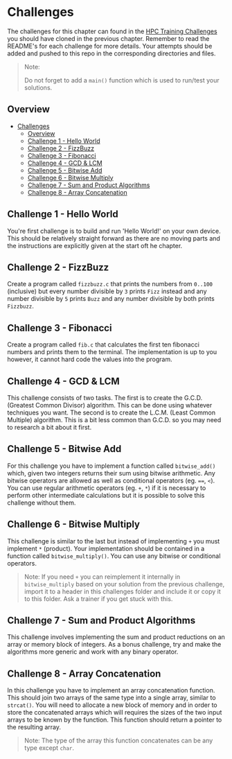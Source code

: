 # Challenges

The challenges for this chapter can found in the [HPC Training Challenges](https://github.com/MonashDeepNeuron/HPC-Training-Challenges) you should have cloned in the previous chapter. Remember to read the README's for each challenge for more details. Your attempts should be added and pushed to this repo in the corresponding directories and files.

> Note:
>
> Do not forget to add a `main()` function which is used to run/test your solutions.

## Overview

- [Challenges](#challenges)
  - [Overview](#overview)
  - [Challenge 1 - Hello World](#challenge-1---hello-world)
  - [Challenge 2 - FizzBuzz](#challenge-2---fizzbuzz)
  - [Challenge 3 - Fibonacci](#challenge-3---fibonacci)
  - [Challenge 4 - GCD \& LCM](#challenge-4---gcd--lcm)
  - [Challenge 5 - Bitwise Add](#challenge-5---bitwise-add)
  - [Challenge 6 - Bitwise Multiply](#challenge-6---bitwise-multiply)
  - [Challenge 7 - Sum and Product Algorithms](#challenge-7---sum-and-product-algorithms)
  - [Challenge 8 - Array Concatenation](#challenge-8---array-concatenation)

## Challenge 1 - Hello World

You're first challenge is to build and run 'Hello World!' on your own device. This should be relatively straight forward as there are no moving parts and the instructions are explicitly given at the start oft he chapter.

## Challenge 2 - FizzBuzz

Create a program called `fizzbuzz.c` that prints the numbers from `0..100` (inclusive) but every number divisible by `3` prints `Fizz` instead and any number divisible by `5` prints `Buzz` and any number divisible by both prints `Fizzbuzz`.

## Challenge 3 - Fibonacci

Create a program called `fib.c` that calculates the first ten fibonacci numbers and prints them to the terminal. The implementation is up to you however, it cannot hard code the values into the program.

## Challenge 4 - GCD & LCM

This challenge consists of two tasks. The first is to create the G.C.D. (Greatest Common Divisor) algorithm. This can be done using whatever techniques you want. The second is to create the L.C.M. (Least Common Multiple) algorithm. This is a bit less common than G.C.D. so you may need to research a bit about it first.

## Challenge 5 - Bitwise Add

For this challenge you have to implement a function called `bitwise_add()` which, given two integers returns their sum using bitwise arithmetic. Any bitwise operators are allowed as well as conditional operators (eg. `==`, `<`). You can use regular arithmetic operators (eg. `+`, `*`) if it is necessary to perform other intermediate calculations but it is possible to solve this challenge without them.

## Challenge 6 - Bitwise Multiply

This challenge is similar to the last but instead of implementing `+` you must implement `*` (product). Your implementation should be contained in a function called `bitwise_multiply()`. You can use any bitwise or conditional operators.

> Note: If you need `+` you can reimplement it internally in `bitwise_multiply` based on your solution from the previous challenge, import it to a header in this challenges folder and include it or copy it to this folder. Ask a trainer if you get stuck with this.

## Challenge 7 - Sum and Product Algorithms

This challenge involves implementing the sum and product reductions on an array or memory block of integers. As a bonus challenge, try and make the algorithms more generic and work with any binary operator.

## Challenge 8 - Array Concatenation

In this challenge you have to implement an array concatenation function. This should join two arrays of the same type into a single array, similar to `strcat()`. You will need to allocate a new block of memory and in order to store the concatenated arrays which will requires the sizes of the two input arrays to be known by the function. This function should return a pointer to the resulting array.

> Note: The type of the array this function concatenates can be any type except `char`.
